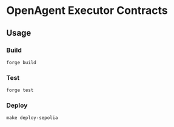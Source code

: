 # OpenAgent Executor Contracts

## Usage

### Build

```shell
forge build
```

### Test

```shell
forge test
```

### Deploy

```shell
make deploy-sepolia
```

